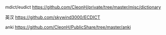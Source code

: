 mdict/eudict https://github.com/CleonH/private/tree/master/misc/dictionary

英汉 https://github.com/skywind3000/ECDICT


anki https://github.com/CleonH/PublicShare/tree/master/anki
